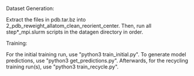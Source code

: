 Dataset Generation:

Extract the files in pdb.tar.bz into 2_pdb_reweight_allatom_clean_reorient_center.  Then, run all step*_mpi.slurm scripts in the datagen directory in order.

Training:

For the initial training run, use "python3 train_initial.py".  To generate model predictions, use "python3 get_predictions.py".  Afterwards, for the recycling training run(s), use "python3 train_recycle.py". 
